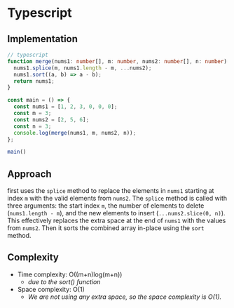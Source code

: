 # Typescript

## Implementation

```typescript
// typescript
function merge(nums1: number[], m: number, nums2: number[], n: number): number[] {
  nums1.splice(m, nums1.length - m, ...nums2);
  nums1.sort((a, b) => a - b);
  return nums1;
}

const main = () => {
  const nums1 = [1, 2, 3, 0, 0, 0];
  const m = 3;
  const nums2 = [2, 5, 6];
  const n = 3;
  console.log(merge(nums1, m, nums2, n));
};

main()

```

## Approach <a href="#complexity" id="complexity"></a>

first uses the `splice` method to replace the elements in `nums1` starting at index `m` with the valid elements from `nums2`. The `splice` method is called with three arguments: the start index `m`, the number of elements to delete (`nums1.length - m`), and the new elements to insert (`...nums2.slice(0, n)`). This effectively replaces the extra space at the end of `nums1` with the values from `nums2`. Then it sorts the combined array in-place using the `sort` method.

## Complexity <a href="#complexity" id="complexity"></a>

* Time complexity: O((m+n)log(m+n))
  * _due to the sort() function_
* Space complexity: O(1)
  * _We are not using any extra space, so the space complexity is O(1)._

